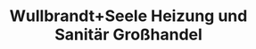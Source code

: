 ---
title: "Wullbrandt+Seele Heizung und Sanitär Großhandel"
url: /lehrte/wullbrandt-seele-heizung-und-sanitaer-grosshandel/
shop: Baustoffe
---